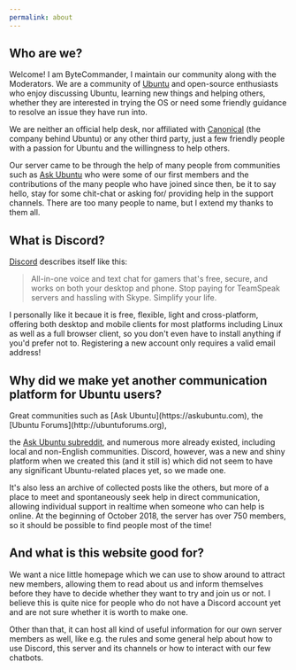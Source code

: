 ```yaml
---
permalink: about
---
```



## Who are we?

Welcome!  I am <span class="administrator">ByteCommander</span>, I maintain our community along with the <span class="moderator">Moderators</span>.  We are a community of [Ubuntu](https://www.ubuntu.com/) and open-source enthusiasts who enjoy discussing Ubuntu, learning new things and helping others, whether they are interested in trying the OS or need some friendly guidance to resolve an issue they have run into.  

We are neither an official help desk, nor affiliated with [Canonical](https://www.canonical.com/) (the company behind Ubuntu) or any other third party, just a few friendly people with a passion for Ubuntu and the willingness to help others.  

Our server came to be through the help of many people from communities such as [Ask Ubuntu](https://askubuntu.com) who were some of our first members and the contributions of the many people who have joined since then, be it to say hello, stay for some chit-chat or asking for/ providing help in the support channels.  There are too many people to name, but I extend my thanks to them all.

<!--
"We", that's mainly me - ByteCommander - and all the people who helped me to build and grow this Discord server.
This does not only include the awesome guys I met on [Ask Ubuntu](https://askubuntu.com) and who were the very first members,
but everyone who has joined so far and just said hello or stayed for some chit-chat, asking for help or supporting others.
Please forgive me that I don't want to mention names, but I wouldn't know where to stop once I started.
-->


## What is Discord?

[Discord](https://discordapp.com/) describes itself like this:

> All-in-one voice and text chat for gamers that's free, secure, and works on both your desktop and phone.
> Stop paying for TeamSpeak servers and hassling with Skype. Simplify your life.

I personally like it becaue it is free, flexible, light and cross-platform, offering both desktop and mobile clients for most platforms
including Linux as well as a full browser client, so you don't even have to install anything if you'd prefer not to.
Registering a new account only requires a valid email address! <!--, nothing more. (Actually you could use Discord as unregistered guest,
but my server does not allow those as measurement against spam, just like most public servers.)-->

## Why did we make yet another communication platform for Ubuntu users?

<!--Of course t-->Great communities such as [Ask Ubuntu](https://askubuntu.com), the [Ubuntu Forums](http://ubuntuforums.org),
the [Ask Ubuntu subreddit](https://www.reddit.com/r/AskUbuntu/), and numerous more already existed, including local and non-English communities.
Discord, however, was a new and shiny platform when we created this (and it still is) which did not seem to have any significant
Ubuntu-related places yet, so we made one.

It's also less an archive of collected posts like the others, but more of a place to meet and spontaneously seek help in direct
communication, allowing individual support in realtime when someone who can help is online. At the beginning of October 2018,
the server has over 750 members, so it should be possible to find people most of the time!

## And what is this website good for?

We want a nice little homepage which we can use to show around to attract new members, allowing them to read about us and
inform themselves before they have to decide whether they want to try and join us or not. I believe this is quite nice for people
who do not have a Discord account yet and are not sure whether it is worth to make one.

Other than that, it can host all kind of useful information for our own server members as well, like e.g. the rules and
some general help about how to use Discord, this server and its channels or how to interact with our few chatbots.
